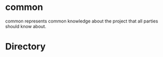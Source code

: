 # common

common represents common knowledge about the project that all parties should know about. 

# Directory 
